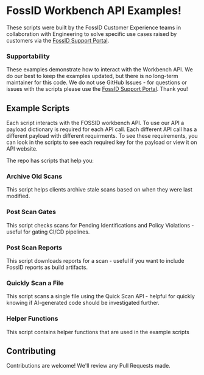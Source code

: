 # FossID Workbench API Examples!
These scripts were built by the FossID Customer Experience teams in collaboration with Engineering to solve specific use cases raised by customers via the [FossID Support Portal](https://support.fossid.com/). 

### Supportability
These examples demonstrate how to interact with the Workbench API. We do our best to keep the examples updated, but there is no long-term maintainer for this code. We do not use GitHub Issues - for questions or issues with the scripts please use the [FossID Support Portal](https://support.fossid.com/). Thank you! 

## Example Scripts
Each script interacts with the FOSSID workbench API. To use our API a payload dictionary is required for each API call.
Each different API call has a different payload with different requirments. To see these requirements, you can look in the
scripts to see each required key for the payload or view it on API website.

The repo has scripts that help you:

### Archive Old Scans
This script helps clients archive stale scans based on when they were last modified.

### Post Scan Gates
This script checks scans for Pending Identifications and Policy Violations - useful for gating CI/CD pipelines.

### Post Scan Reports
This script downloads reports for a scan - useful if you want to include FossID reports as build artifacts.

### Quickly Scan a File
This script scans a single file using the Quick Scan API - helpful for quickly knowing if AI-generated code should be investigated further.

### Helper Functions
This script contains helper functions that are used in the example scripts

## Contributing
Contributions are welcome! We'll review any Pull Requests made.

